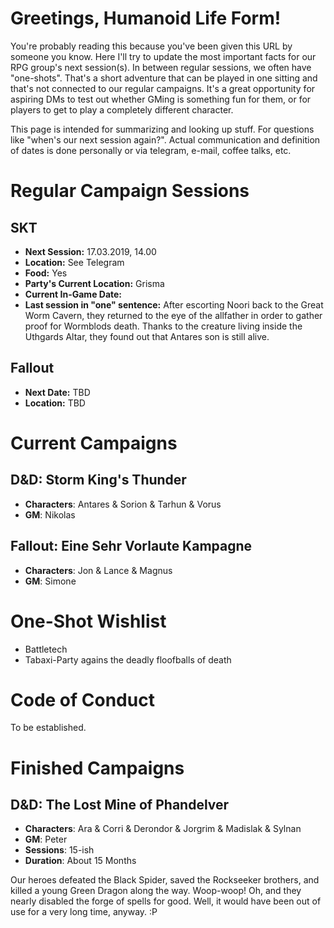 # Greetings, Humanoid Life Form!
You're probably reading this because you've been given this URL by someone you know. Here I'll try to update the most important facts for our RPG group's next session(s). In between regular sessions, we often have "one-shots". That's a short adventure that can be played in one sitting and that's not connected to our regular campaigns. It's a great opportunity for aspiring DMs to test out whether GMing is something fun for them, or for players to get to play a completely different character.

This page is intended for summarizing and looking up stuff. For questions like "when's our next session again?". Actual communication and definition of dates is done personally or via telegram, e-mail, coffee talks, etc.


# Regular Campaign Sessions

## SKT
- **Next Session:** 17.03.2019, 14.00
- **Location:** See Telegram
- **Food:** Yes 
- **Party's Current Location:** Grisma
- **Current In-Game Date:**  
- **Last session in "one" sentence:** After escorting Noori back to the Great Worm Cavern, they returned to the eye of the allfather in order to gather proof for Wormblods death. Thanks to the creature living inside the Uthgards Altar, they found out that Antares son is still alive. 

## Fallout
- **Next Date:** TBD
- **Location:** TBD


# Current Campaigns
## D&D: Storm King's Thunder
- **Characters**: Antares & Sorion & Tarhun & Vorus
- **GM**: Nikolas

## Fallout: Eine Sehr Vorlaute Kampagne
- **Characters**: Jon & Lance & Magnus
- **GM**: Simone

# One-Shot Wishlist
- Battletech
- Tabaxi-Party agains the deadly floofballs of death

# Code of Conduct
To be established.

# Finished Campaigns
## D&D: The Lost Mine of Phandelver
- **Characters**: Ara & Corri & Derondor & Jorgrim & Madislak & Sylnan
- **GM**: Peter
- **Sessions**: 15-ish
- **Duration**: About 15 Months

Our heroes defeated the Black Spider, saved the Rockseeker brothers, and killed a young Green Dragon along the way. Woop-woop! Oh, and they nearly disabled the forge of spells for good. Well, it would have been out of use for a very long time, anyway. :P
